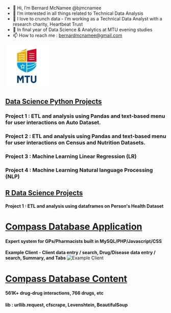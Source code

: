 - 👋 Hi, I’m Bernard McNamee @bjmcnamee<br>
- 👀 I’m interested in all things related to Technical Data Analysis<br>
- 💞️ I love to crunch data - I’m working as a Technical Data Analyst with a research charity, Heartbeat Trust<br>
- 🌱 In final year of Data Science & Analytics at MTU evening studies<br>
- 📫 How to reach me : bernardmcnamee@gmail.com<br>

![MTU Logo](/MTU_Logo.jpg)
## [Data Science Python Projects](https://github.com/bjmcnamee/MTU_Python_Projects)
### Project 1 : ETL and analysis using Pandas and text-based menu for user interactions on Auto Dataset.
### Project 2 : ETL and analysis using Pandas and text-based menu for user interactions on Census and Nutrition Datasets.
### Project 3 : Machine Learning Linear Regression (LR)
### Project 4 : Machine Learning Natural language Processing (NLP)

## [R Data Science Projects](https://github.com/bjmcnamee/MTU_R_Projects)
#### Project 1 : ETL and analysis using dataframes on Person's Health Dataset

# [Compass Database Application](https://github.com/bjmcnamee/Compass_App_Dev)
#### Expert system for GPs/Pharmacists built in MySQL/PHP/Javascript/CSS
<b>Example Client - Client data entry / search, Drug/Disease data entry / search, Summary, and Tabs</b>
![Example Client](/assets/Screenshots/04.jpg)

# [Compass Database Content](https://github.com/bjmcnamee/Compass_Content_ETL)
#### 561K+ drug-drug interactions, 766 drugs, etc
#### lib : urllib.request, cfscrape, Levenshtein, BeautifulSoup
